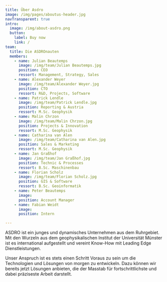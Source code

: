 ```yaml
---
title: Über Asdro
image: /img/pages/aboutus-header.jpg
navTransparent: true
intro:
  image: /img/about-asdro.png
  button:
    label: Buy now
    link: /
team:
  title: Die ASDROnauten
  members:
    - name: Julian Beautemps
      image: /img/team/Julian Beautemps.jpg
      position: CEO
      ressort: Management, Strategy, Sales
    - name: Alexander Weyer
      image: /img/team/Alexander Weyer.jpg
      position: CTO
      ressort: R&D, Projects, Software
    - name: Patrick Lendle
      image: /img/team/Patrick Lendle.jpg
      position: Reporting & Austria
      ressort: M.Sc. Geophysik
    - name: Malin Chrzon
      image: /img/team/Malin Chrzon.jpg
      position: Projects & Innovation
      ressort: M.Sc. Geophysik
    - name: Catharina van Alen
      image: /img/team/Catharina van Alen.jpg
      position: Sales & Marketing
      ressort: M.Sc. Geophysik
    - name: Jan Graßhof
      image: /img/team/Jan Graßhof.jpg
      position: Technic & Processes
      ressort: B.Sc. Maschinenbau
    - name: Florian Scholz
      image: /img/team/Florian Scholz.jpg
      position: GIS & Software
      ressort: B.Sc. Geoinformatik
    - name: Peter Beautemps
      image:
      position: Account Manager
    - name: Fabian Weidt
      image:
      position: Intern

---
```

ASDRO ist ein junges und dynamisches Unternehmen aus dem Ruhrgebiet. Mit den Wurzeln aus dem geophysikalischen Institut der Universität Münster ist es international aufgestellt und vereint Know-How mit Leading Edge Dienstleistungen.

Unser Anspruch ist es stets einen Schritt Voraus zu sein um die Technologien und Lösungen von morgen zu entwickeln. Dazu können wir bereits jetzt Lösungen anbieten, die der Masstab für fortschrittlichste und dabei präziseste Arbeit darstellt.